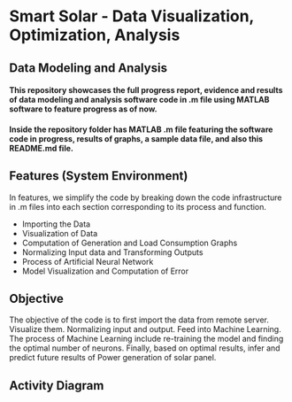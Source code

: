 # Smart Solar - Data Visualization, Optimization, Analysis
## Data Modeling and Analysis
#### This repository showcases the full progress report, evidence and results of data modeling and analysis software code in .m file using MATLAB software to feature progress as of now.

#### Inside the repository folder has MATLAB .m file featuring the software code in progress, results of graphs, a sample data file, and also this README.md file.

## Features (System Environment)
In features, we simplify the code by breaking down the code infrastructure in .m files into each section corresponding to its process and function. 
- Importing the Data
- Visualization of Data
- Computation of Generation and Load Consumption Graphs
- Normalizing Input data and Transforming Outputs 
- Process of Artificial Neural Network 
- Model Visualization and Computation of Error

## Objective 
The objective of the code is to first import the data from remote server. Visualize them. Normalizing input and output. Feed into Machine Learning. The process of Machine Learning include re-training the model and finding the optimal number of neurons. Finally, based on optimal results, infer and predict future results of Power generation of solar panel. 

## Activity Diagram

